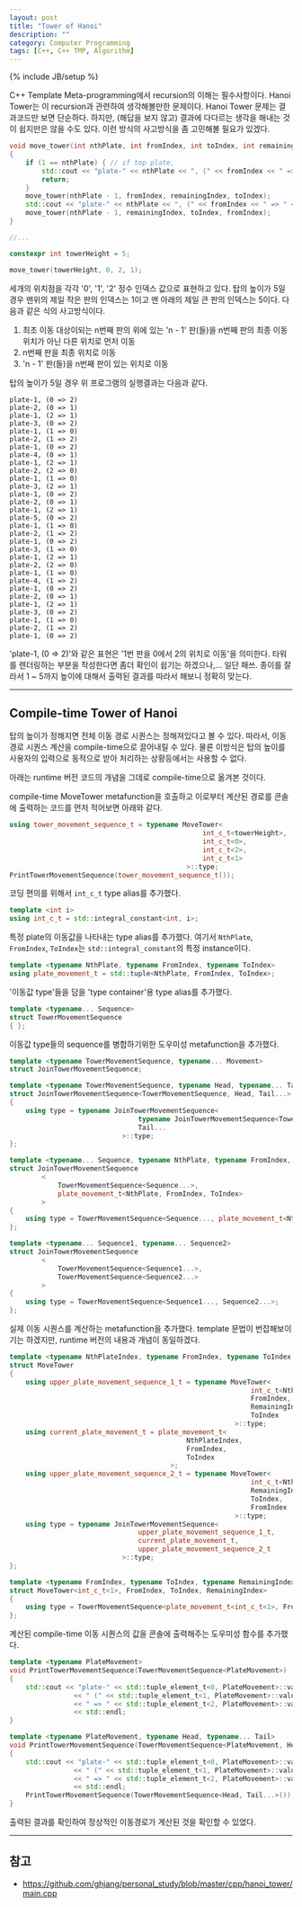 ```yaml
---
layout: post
title: "Tower of Hanoi"
description: ""
category: Computer Programming
tags: [C++, C++ TMP, Algorithm]
---
```

{% include JB/setup %}

C++ Template Meta-programming에서 recursion의 이해는 필수사항이다. Hanoi Tower는 이 recursion과 관련하여 생각해볼만한 문제이다. Hanoi Tower 문제는 결과코드만 보면 단순하다. 하지만, (해답을 보지 않고) 결과에 다다르는 생각을 해내는 것이 쉽지만은 않을 수도 있다. 이런 방식의 사고방식을 좀 고민해볼 필요가 있겠다.

```cpp
void move_tower(int nthPlate, int fromIndex, int toIndex, int remainingIndex)
{
    if (1 == nthPlate) { // if top plate,
        std::cout << "plate-" << nthPlate << ", (" << fromIndex << " => " << toIndex << ")" << std::endl;
        return;
    }
    move_tower(nthPlate - 1, fromIndex, remainingIndex, toIndex);
    std::cout << "plate-" << nthPlate << ", (" << fromIndex << " => " << toIndex << ")" << std::endl;
    move_tower(nthPlate - 1, remainingIndex, toIndex, fromIndex);
}

//...

constexpr int towerHeight = 5;

move_tower(towerHeight, 0, 2, 1);
```

세개의 위치점을 각각 '0', '1', '2' 정수 인덱스 값으로 표현하고 있다. 탑의 높이가 5일 경우 맨위의 제일 작은 판의 인덱스는 1이고 맨 아래의 제일 큰 판의 인덱스는 5이다. 다음과 같은 식의 사고방식이다.

1. 최초 이동 대상이되는 n번째 판의 위에 있는 'n - 1' 판(들)을 n번째 판의 최종 이동 위치가 아닌 다른 위치로 먼저 이동
1. n번째 판을 최종 위치로 이동  
1. 'n - 1' 판(들)을 n번째 판이 있는 위치로 이동

탑의 높이가 5일 경우 위 프로그램의 실행결과는 다음과 같다.

```
plate-1, (0 => 2)
plate-2, (0 => 1)
plate-1, (2 => 1)
plate-3, (0 => 2)
plate-1, (1 => 0)
plate-2, (1 => 2)
plate-1, (0 => 2)
plate-4, (0 => 1)
plate-1, (2 => 1)
plate-2, (2 => 0)
plate-1, (1 => 0)
plate-3, (2 => 1)
plate-1, (0 => 2)
plate-2, (0 => 1)
plate-1, (2 => 1)
plate-5, (0 => 2)
plate-1, (1 => 0)
plate-2, (1 => 2)
plate-1, (0 => 2)
plate-3, (1 => 0)
plate-1, (2 => 1)
plate-2, (2 => 0)
plate-1, (1 => 0)
plate-4, (1 => 2)
plate-1, (0 => 2)
plate-2, (0 => 1)
plate-1, (2 => 1)
plate-3, (0 => 2)
plate-1, (1 => 0)
plate-2, (1 => 2)
plate-1, (0 => 2)
```

'plate-1, (0 => 2)'와 같은 표현은 '1번 판을 0에서 2의 위치로 이동'을 의미한다. 타워를 렌더링하는 부분을 작성한다면 좀더 확인이 쉽기는 하겠으나,... 일단 패쓰. 종이를 잘라서 1 ~ 5까지 높이에 대해서 출력된 결과를 따라서 해보니 정확히 맞는다.

---

## Compile-time Tower of Hanoi

탑의 높이가 정해지면 전체 이동 경로 시퀀스는 정해져있다고 볼 수 있다. 따라서, 이동 경로 시퀀스 계산을 compile-time으로 끌어내릴 수 있다. 물론 이방식은 탑의 높이를 사용자의 입력으로 동적으로 받아 처리하는 상황등에서는 사용할 수 없다.

아래는 runtime 버전 코드의 개념을 그데로 compile-time으로 옮겨본 것이다.

compile-time MoveTower metafunction을 호출하고 이로부터 계산된 경로를 콘솔에 출력하는 코드를 먼저 적어보면 아래와 같다.

```cpp
using tower_movement_sequence_t = typename MoveTower<
                                                int_c_t<towerHeight>,
                                                int_c_t<0>,
                                                int_c_t<2>,
                                                int_c_t<1>
                                            >::type;
PrintTowerMovementSequence(tower_movement_sequence_t());
```

코딩 편의를 위해서 `int_c_t` type alias를 추가했다.

```cpp
template <int i>
using int_c_t = std::integral_constant<int, i>;
```

특정 plate의 이동값을 나타내는 type alias를 추가했다. 여기서 `NthPlate`, `FromIndex`, `ToIndex`는 `std::integral_constant`의 특정 instance이다.

```cpp
template <typename NthPlate, typename FromIndex, typename ToIndex>
using plate_movement_t = std::tuple<NthPlate, FromIndex, ToIndex>;
```

'이동값 type'들을 담을 'type container'용 type alias를 추가했다. 

```cpp
template <typename... Sequence>
struct TowerMovementSequence
{ };
```

이동값 type들의 sequence를 병합하기위한 도우미성 metafunction을 추가했다.

```cpp
template <typename TowerMovementSequence, typename... Movement>
struct JoinTowerMovementSequence;

template <typename TowerMovementSequence, typename Head, typename... Tail>
struct JoinTowerMovementSequence<TowerMovementSequence, Head, Tail...>
{
    using type = typename JoinTowerMovementSequence<
                                typename JoinTowerMovementSequence<TowerMovementSequence, Head>::type,
                                Tail...
                            >::type;
};

template <typename... Sequence, typename NthPlate, typename FromIndex, typename ToIndex>
struct JoinTowerMovementSequence
        <
            TowerMovementSequence<Sequence...>,
            plate_movement_t<NthPlate, FromIndex, ToIndex>
        >
{
    using type = TowerMovementSequence<Sequence..., plate_movement_t<NthPlate, FromIndex, ToIndex>>;
};

template <typename... Sequence1, typename... Sequence2>
struct JoinTowerMovementSequence
        <
            TowerMovementSequence<Sequence1...>,
            TowerMovementSequence<Sequence2...>
        >
{
    using type = TowerMovementSequence<Sequence1..., Sequence2...>;
};
```

실제 이동 시퀀스를 계산하는 metafunction을 추가했다. template 문법이 번잡해보이기는 하겠지만, runtime 버전의 내용과 개념이 동일하겠다.

```cpp
template <typename NthPlateIndex, typename FromIndex, typename ToIndex, typename RemainingIndex>
struct MoveTower
{
    using upper_plate_movement_sequence_1_t = typename MoveTower<
                                                            int_c_t<NthPlateIndex::value - 1>,
                                                            FromIndex,
                                                            RemainingIndex,
                                                            ToIndex
                                                        >::type;
    using current_plate_movement_t = plate_movement_t<
                                            NthPlateIndex,
                                            FromIndex,
                                            ToIndex
                                        >;
    using upper_plate_movement_sequence_2_t = typename MoveTower<
                                                            int_c_t<NthPlateIndex::value - 1>,
                                                            RemainingIndex,
                                                            ToIndex,
                                                            FromIndex
                                                        >::type;
    using type = typename JoinTowerMovementSequence<
                                upper_plate_movement_sequence_1_t,
                                current_plate_movement_t,
                                upper_plate_movement_sequence_2_t
                            >::type;
};

template <typename FromIndex, typename ToIndex, typename RemainingIndex>
struct MoveTower<int_c_t<1>, FromIndex, ToIndex, RemainingIndex>
{
    using type = TowerMovementSequence<plate_movement_t<int_c_t<1>, FromIndex, ToIndex>>;
};
```

계산된 compile-time 이동 시퀀스의 값을 콘솔에 출력해주는 도우미성 함수를 추가했다.

```cpp
template <typename PlateMovement>
void PrintTowerMovementSequence(TowerMovementSequence<PlateMovement>)
{
    std::cout << "plate-" << std::tuple_element_t<0, PlateMovement>::value << ","
                << " (" << std::tuple_element_t<1, PlateMovement>::value
                << " => " << std::tuple_element_t<2, PlateMovement>::value << ")"
                << std::endl;
}

template <typename PlateMovement, typename Head, typename... Tail>
void PrintTowerMovementSequence(TowerMovementSequence<PlateMovement, Head, Tail...>)
{
    std::cout << "plate-" << std::tuple_element_t<0, PlateMovement>::value << ","
                << " (" << std::tuple_element_t<1, PlateMovement>::value
                << " => " << std::tuple_element_t<2, PlateMovement>::value << ")"
                << std::endl;
    PrintTowerMovementSequence(TowerMovementSequence<Head, Tail...>());
}
``` 

출력된 결과를 확인하여 정상적인 이동경로가 계산된 것을 확인할 수 있었다.

---

## 참고
+ <https://github.com/ghjang/personal_study/blob/master/cpp/hanoi_tower/main.cpp>
